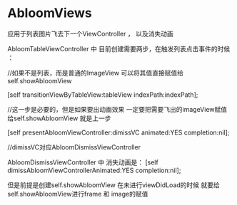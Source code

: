 # AbloomViews

应用于列表图片飞去下一个ViewController ， 以及消失动画

AbloomTableViewController 中 目前创建需要两步，在触发列表点击事件的时候 ：

//如果不是列表，而是普通的ImageView 可以将其值直接赋值给self.showAbloomView

[self transitionViewByTableView:tableView indexPath:indexPath];

//这一步是必要的，但是如果要出动画效果 一定要把需要飞出的imageView赋值给self.showAbloomView 就是上一步

[self presentAbloomViewController:dimissVC animated:YES completion:nil];

//dimissVC对应AbloomDismissViewController
    

AbloomDismissViewController 中 消失动画是：
    [self dimissAbloomViewControllerAnimated:YES completion:nil];

  但是前提是创建self.showAbloomView 在未进行viewDidLoad的时候 就要给self.showAbloomView进行frame 和 image的赋值
  
    
